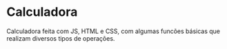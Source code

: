 # Calculadora

Calculadora feita com JS, HTML e CSS, com algumas funcões básicas que realizam diversos tipos de operações.

